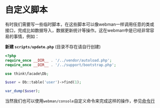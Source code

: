 # 自定义脚本

有时我们需要写一些临时脚本，在这些脚本可以像webman一样调用任意的类或接口，完成比如数据导入，数据更新统计等操作。这在webman中是已经非常容易的事情，例如：

**新建 `scripts/update.php`** (目录不存在请自行创建)
```php
<?php
require_once __DIR__ . '/../vendor/autoload.php';
require_once __DIR__ . '/../support/bootstrap.php';

use think\facade\Db;

$user = Db::table('user')->find(1);

var_dump($user);
```

当然我们也可以使用`webman/console`自定义命令来完成这样的操作，参见[命令行](../plugin/console.md)
